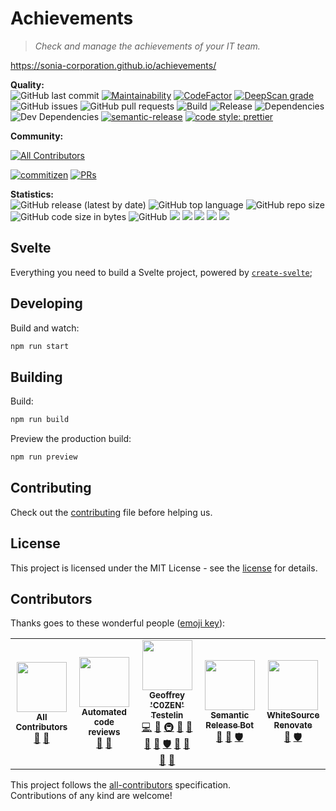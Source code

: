 # Achievements

> _Check and manage the achievements of your IT team._

https://sonia-corporation.github.io/achievements/

**Quality:**  
![GitHub last commit](https://img.shields.io/github/last-commit/sonia-corporation/achievements?style=flat-square)
[![Maintainability](https://api.codeclimate.com/v1/badges/2b7b30e0304bb4349905/maintainability?style=flat-square)](https://codeclimate.com/github/Sonia-corporation/achievements/maintainability)
[![CodeFactor](https://www.codefactor.io/repository/github/sonia-corporation/achievements/badge?style=flat-square)](https://www.codefactor.io/repository/github/sonia-corporation/achievements)
[![DeepScan grade](https://deepscan.io/api/teams/10568/projects/17354/branches/395127/badge/grade.svg?style=flat-square)](https://deepscan.io/dashboard#view=project&tid=10568&pid=17354&bid=395127)
![GitHub issues](https://img.shields.io/github/issues-raw/sonia-corporation/achievements?style=flat-square)
![GitHub pull requests](https://img.shields.io/github/issues-pr-raw/sonia-corporation/achievements?style=flat-square)
![Build](https://github.com/Sonia-corporation/achievements/workflows/Build/badge.svg?style=flat-square)
![Release](https://github.com/Sonia-corporation/achievements/workflows/Release/badge.svg?style=flat-square)
![Dependencies](https://img.shields.io/david/sonia-corporation/achievements?style=flat-square)
![Dev Dependencies](https://img.shields.io/david/dev/sonia-corporation/achievements?style=flat-square)
[![semantic-release](https://img.shields.io/badge/%20%20%F0%9F%93%A6%F0%9F%9A%80-semantic--release-e10079.svg?style=flat-square)](https://github.com/semantic-release/semantic-release)
[![code style: prettier](https://img.shields.io/badge/code_style-prettier-ff69b4.svg?style=flat-square)](https://github.com/prettier/prettier)

**Community:**

<!-- ALL-CONTRIBUTORS-BADGE:START - Do not remove or modify this section -->

[![All Contributors](https://img.shields.io/badge/all_contributors-5-orange.svg?style=flat-square)](#contributors-)

<!-- ALL-CONTRIBUTORS-BADGE:END -->

[![commitizen](https://img.shields.io/badge/commitizen-friendly-brightgreen.svg?style=flat-square)](http://commitizen.github.io/cz-cli/)
[![PRs](https://img.shields.io/badge/PRs-welcome-brightgreen.svg?style=flat-square)]()

**Statistics:**  
![GitHub release (latest by date)](https://img.shields.io/github/v/release/sonia-corporation/achievements?style=flat-square)
![GitHub top language](https://img.shields.io/github/languages/top/sonia-corporation/achievements?style=flat-square)
![GitHub repo size](https://img.shields.io/github/repo-size/sonia-corporation/achievements?style=flat-square)
![GitHub code size in bytes](https://img.shields.io/github/languages/code-size/sonia-corporation/achievements?style=flat-square)
![GitHub](https://img.shields.io/github/license/sonia-corporation/achievements?style=flat-square)
[![](https://tokei.rs/b1/github/sonia-corporation/achievements?category=files&style=flat-square)](https://github.com/sonia-corporation/achievements)
[![](https://tokei.rs/b1/github/sonia-corporation/achievements?category=lines&style=flat-square)](https://github.com/sonia-corporation/achievements)
[![](https://tokei.rs/b1/github/sonia-corporation/achievements?category=code&style=flat-square)](https://github.com/sonia-corporation/achievements)
[![](https://tokei.rs/b1/github/sonia-corporation/achievements?category=comments&style=flat-square)](https://github.com/sonia-corporation/achievements)
[![](https://tokei.rs/b1/github/sonia-corporation/achievements?category=blanks&style=flat-square)](https://github.com/sonia-corporation/achievements)

## Svelte

Everything you need to build a Svelte project, powered by [`create-svelte`](https://github.com/sveltejs/kit/tree/master/packages/create-svelte);

## Developing

Build and watch:

```bash
npm run start
```

## Building

Build:

```bash
npm run build
```

Preview the production build:

```bash
npm run preview
```

## Contributing

Check out the [contributing](CONTRIBUTING.md) file before helping us.

## License

This project is licensed under the MIT License - see the [license](LICENSE) for details.

## Contributors

Thanks goes to these wonderful people ([emoji key](https://github.com/kentcdodds/all-contributors#emoji-key)):

<!-- ALL-CONTRIBUTORS-LIST:START - Do not remove or modify this section -->
<!-- prettier-ignore-start -->
<!-- markdownlint-disable -->
<table>
  <tr>
    <td align="center"><a href="https://allcontributors.org"><img src="https://avatars1.githubusercontent.com/u/46410174?v=4?s=80" width="80px;" alt=""/><br /><sub><b>All Contributors</b></sub></a><br /><a href="https://github.com/Sonia-corporation/achievements/commits?author=all-contributors" title="Documentation">📖</a> <a href="#tool-all-contributors" title="Tools">🔧</a></td>
    <td align="center"><a href="https://www.codefactor.io"><img src="https://avatars0.githubusercontent.com/u/13309880?v=4?s=80" width="80px;" alt=""/><br /><sub><b>Automated code reviews</b></sub></a><br /><a href="https://github.com/Sonia-corporation/achievements/pulls?q=is%3Apr+reviewed-by%3Acode-factor" title="Reviewed Pull Requests">👀</a> <a href="https://github.com/Sonia-corporation/achievements/issues?q=author%3Acode-factor" title="Bug reports">🐛</a></td>
    <td align="center"><a href="http://www.geoffreytestelin.com/"><img src="https://avatars2.githubusercontent.com/u/10194542?s=460&v=4?s=80" width="80px;" alt=""/><br /><sub><b>Geoffrey 'C0ZEN' Testelin</b></sub></a><br /><a href="https://github.com/Sonia-corporation/achievements/commits?author=C0ZEN" title="Code">💻</a> <a href="#design-C0ZEN" title="Design">🎨</a> <a href="#infra-C0ZEN" title="Infrastructure (Hosting, Build-Tools, etc)">🚇</a> <a href="#ideas-C0ZEN" title="Ideas, Planning, & Feedback">🤔</a> <a href="#blog-C0ZEN" title="Blogposts">📝</a> <a href="https://github.com/Sonia-corporation/achievements/commits?author=C0ZEN" title="Documentation">📖</a> <a href="#tool-C0ZEN" title="Tools">🔧</a> <a href="#security-C0ZEN" title="Security">🛡️</a> <a href="https://github.com/Sonia-corporation/achievements/pulls?q=is%3Apr+reviewed-by%3AC0ZEN" title="Reviewed Pull Requests">👀</a> <a href="#question-C0ZEN" title="Answering Questions">💬</a> <a href="#maintenance-C0ZEN" title="Maintenance">🚧</a> <a href="https://github.com/Sonia-corporation/achievements/issues?q=author%3AC0ZEN" title="Bug reports">🐛</a></td>
    <td align="center"><a href="http://semantic-release.org/"><img src="https://avatars1.githubusercontent.com/u/32174276?v=4?s=80" width="80px;" alt=""/><br /><sub><b>Semantic Release Bot</b></sub></a><br /><a href="https://github.com/Sonia-corporation/achievements/commits?author=semantic-release-bot" title="Documentation">📖</a> <a href="#tool-semantic-release-bot" title="Tools">🔧</a> <a href="#security-semantic-release-bot" title="Security">🛡️</a></td>
    <td align="center"><a href="https://renovate.whitesourcesoftware.com"><img src="https://avatars0.githubusercontent.com/u/25180681?v=4?s=80" width="80px;" alt=""/><br /><sub><b>WhiteSource Renovate</b></sub></a><br /><a href="#tool-renovate-bot" title="Tools">🔧</a> <a href="#security-renovate-bot" title="Security">🛡️</a></td>
  </tr>
</table>

<!-- markdownlint-restore -->
<!-- prettier-ignore-end -->

<!-- ALL-CONTRIBUTORS-LIST:END -->

This project follows the [all-contributors](https://github.com/kentcdodds/all-contributors) specification.  
Contributions of any kind are welcome!
